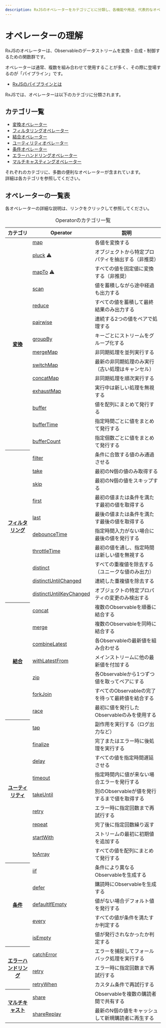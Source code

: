```yaml
---
description: RxJSのオペレーターをカテゴリごとに分類し、各機能や用途、代表的なオペレーターを網羅的に一覧形式で紹介します。
---
```


# オペレーターの理解

RxJSのオペレーターは、Observableのデータストリームを変換・合成・制御するための関数群です。

オペレーターは通常、複数を組み合わせて使用することが多く、その際に登場するのが「パイプライン」です。
- [RxJSのパイプラインとは](./pipeline.md)

RxJSでは、オペレーターは以下のカテゴリに分類されます。


## カテゴリ一覧

- [変換オペレーター](./transformation/)
- [フィルタリングオペレーター](./filtering/)
- [結合オペレーター](./combination/)
- [ユーティリティオペレーター](./utility/)
- [条件オペレーター](./conditional/)
- [エラーハンドリングオペレーター](../error-handling/strategies)
- [マルチキャスティングオペレーター](./multicasting/)

それぞれのカテゴリに、多数の便利なオペレーターが含まれています。  
詳細は各カテゴリを参照してください。


## オペレーターの一覧表

各オペレーターの詳細な説明は、リンクをクリックして参照してください。

<table style="overflow: visible;">
  <caption>
   Operatorのカテゴリ一覧
  </caption>
  <thead>
    <tr>
      <th scope="col">カテゴリ</th>
      <th scope="col">Operator</th>
      <th scope="col">説明</th>
    </tr>
  </thead>
  <tbody>
    <!-- 変換オペレーター -->
    <tr>
      <th scope="row" rowspan="14"><a href="./transformation/">変換</a></th>
      <td><a href="./transformation/map.html">map</a></td>
      <td>各値を変換する</td>
    </tr>
    <tr>
      <td><a href="./transformation/pluck.html">pluck</a> ⚠️</td>
      <td>オブジェクトから特定プロパティを抽出する（非推奨）</td>
    </tr>
    <tr>
      <td><a href="./transformation/mapTo.html">mapTo</a> ⚠️</td>
      <td>すべての値を固定値に変換する（非推奨）</td>
    </tr>
    <tr>
      <td><a href="./transformation/scan.html">scan</a></td>
      <td>値を蓄積しながら途中経過も出力する</td>
    </tr>
    <tr>
      <td><a href="./transformation/reduce.html">reduce</a></td>
      <td>すべての値を蓄積して最終結果のみ出力する</td>
    </tr>
    <tr>
      <td><a href="./transformation/pairwise.html">pairwise</a></td>
      <td>連続する2つの値をペアで処理する</td>
    </tr>
    <tr>
      <td><a href="./transformation/groupBy.html">groupBy</a></td>
      <td>キーごとにストリームをグループ化する</td>
    </tr>
    <tr>
      <td><a href="./transformation/mergeMap.html">mergeMap</a></td>
      <td>非同期処理を並列実行する</td>
    </tr>
    <tr>
      <td><a href="./transformation/switchMap.html">switchMap</a></td>
      <td>最新の非同期処理のみ実行（古い処理はキャンセル）</td>
    </tr>
    <tr>
      <td><a href="./transformation/concatMap.html">concatMap</a></td>
      <td>非同期処理を順次実行する</td>
    </tr>
    <tr>
      <td><a href="./transformation/exhaustMap.html">exhaustMap</a></td>
      <td>実行中は新しい処理を無視する</td>
    </tr>
    <tr>
      <td><a href="./transformation/buffer.html">buffer</a></td>
      <td>値を配列にまとめて発行する</td>
    </tr>
    <tr>
      <td><a href="./transformation/bufferTime.html">bufferTime</a></td>
      <td>指定時間ごとに値をまとめて発行する</td>
    </tr>
    <tr>
      <td><a href="./transformation/bufferCount.html">bufferCount</a></td>
      <td>指定個数ごとに値をまとめて発行する</td>
    </tr>
    <!-- フィルタリングオペレーター -->
    <tr>
      <th scope="row" rowspan="10"><a href="./filtering/">フィルタリング</a></th>
      <td><a href="./filtering/filter.html">filter</a></td>
      <td>条件に合致する値のみ通過させる</td>
    </tr>
    <tr>
      <td><a href="./filtering/take.html">take</a></td>
      <td>最初のN個の値のみ取得する</td>
    </tr>
    <tr>
      <td><a href="./filtering/skip.html">skip</a></td>
      <td>最初のN個の値をスキップする</td>
    </tr>
    <tr>
      <td><a href="./filtering/first.html">first</a></td>
      <td>最初の値または条件を満たす最初の値を取得する</td>
    </tr>
    <tr>
      <td><a href="./filtering/last.html">last</a></td>
      <td>最後の値または条件を満たす最後の値を取得する</td>
    </tr>
    <tr>
      <td><a href="./filtering/debounceTime.html">debounceTime</a></td>
      <td>指定時間入力がない場合に最後の値を発行する</td>
    </tr>
    <tr>
      <td><a href="./filtering/throttleTime.html">throttleTime</a></td>
      <td>最初の値を通し、指定時間は新しい値を無視する</td>
    </tr>
    <tr>
      <td><a href="./filtering/distinct.html">distinct</a></td>
      <td>すべての重複値を除去する（ユニークな値のみ出力）</td>
    </tr>
    <tr>
      <td><a href="./filtering/distinctUntilChanged.html">distinctUntilChanged</a></td>
      <td>連続した重複値を除去する</td>
    </tr>
    <tr>
      <td><a href="./filtering/distinctUntilKeyChanged.html">distinctUntilKeyChanged</a></td>
      <td>オブジェクトの特定プロパティの変更のみ検出する</td>
    </tr>
    <!-- 結合オペレーター -->
    <tr>
      <th scope="row" rowspan="7"><a href="./combination/">結合</a></th>
      <td><a href="./combination/concat.html">concat</a></td>
      <td>複数のObservableを順番に結合する</td>
    </tr>
    <tr>
      <td><a href="./combination/merge.html">merge</a></td>
      <td>複数のObservableを同時に結合する</td>
    </tr>
    <tr>
      <td><a href="./combination/combineLatest.html">combineLatest</a></td>
      <td>各Observableの最新値を組み合わせる</td>
    </tr>
    <tr>
      <td><a href="./combination/withLatestFrom.html">withLatestFrom</a></td>
      <td>メインストリームに他の最新値を付加する</td>
    </tr>
    <tr>
      <td><a href="./combination/zip.html">zip</a></td>
      <td>各Observableから1つずつ値を取ってペアにする</td>
    </tr>
    <tr>
      <td><a href="./combination/forkJoin.html">forkJoin</a></td>
      <td>すべてのObservableの完了を待って最終値を結合する</td>
    </tr>
    <tr>
      <td><a href="./combination/race.html">race</a></td>
      <td>最初に値を発行したObservableのみを使用する</td>
    </tr>
    <!-- ユーティリティオペレーター -->
    <tr>
      <th scope="row" rowspan="9"><a href="./utility/">ユーティリティ</a></th>
      <td><a href="./utility/tap.html">tap</a></td>
      <td>副作用を実行する（ログ出力など）</td>
    </tr>
    <tr>
      <td><a href="./utility/finalize.html">finalize</a></td>
      <td>完了またはエラー時に後処理を実行する</td>
    </tr>
    <tr>
      <td><a href="./utility/delay.html">delay</a></td>
      <td>すべての値を指定時間遅延させる</td>
    </tr>
    <tr>
      <td><a href="./utility/timeout.html">timeout</a></td>
      <td>指定時間内に値が来ない場合エラーを発行する</td>
    </tr>
    <tr>
      <td><a href="./utility/takeUntil.html">takeUntil</a></td>
      <td>別のObservableが値を発行するまで値を取得する</td>
    </tr>
    <tr>
      <td><a href="./utility/retry.html">retry</a></td>
      <td>エラー時に指定回数まで再試行する</td>
    </tr>
    <tr>
      <td><a href="./utility/repeat.html">repeat</a></td>
      <td>完了後に指定回数繰り返す</td>
    </tr>
    <tr>
      <td><a href="./utility/startWith.html">startWith</a></td>
      <td>ストリームの最初に初期値を追加する</td>
    </tr>
    <tr>
      <td><a href="./utility/toArray.html">toArray</a></td>
      <td>すべての値を配列にまとめて発行する</td>
    </tr>
    <!-- 条件オペレーター -->
    <tr>
      <th scope="row" rowspan="5"><a href="./conditional/">条件</a></th>
      <td><a href="./conditional/iif.html">iif</a></td>
      <td>条件により異なるObservableを生成する</td>
    </tr>
    <tr>
      <td><a href="./conditional/defer.html">defer</a></td>
      <td>購読時にObservableを生成する</td>
    </tr>
    <tr>
      <td><a href="./conditional/defaultIfEmpty.html">defaultIfEmpty</a></td>
      <td>値がない場合デフォルト値を発行する</td>
    </tr>
    <tr>
      <td><a href="./conditional/every.html">every</a></td>
      <td>すべての値が条件を満たすか判定する</td>
    </tr>
    <tr>
      <td><a href="./conditional/isEmpty.html">isEmpty</a></td>
      <td>値が発行されなかったか判定する</td>
    </tr>
    <!-- エラーハンドリング -->
    <tr>
      <th scope="row" rowspan="3"><a href="../error-handling/strategies.html">エラーハンドリング</a></th>
      <td><a href="../error-handling/retry-catch.html">catchError</a></td>
      <td>エラーを捕捉してフォールバック処理を実行する</td>
    </tr>
    <tr>
      <td><a href="../error-handling/retry-catch.html">retry</a></td>
      <td>エラー時に指定回数まで再試行する</td>
    </tr>
    <tr>
      <td><a href="../error-handling/retry-catch.html">retryWhen</a></td>
      <td>カスタム条件で再試行する</td>
    </tr>
    <!-- マルチキャスト -->
    <tr>
      <th scope="row" rowspan="2"><a href="./multicasting/">マルチキャスト</a></th>
      <td><a href="./multicasting/share.html">share</a></td>
      <td>Observableを複数の購読者間で共有する</td>
    </tr>
    <tr>
      <td><a href="./multicasting/shareReplay.html">shareReplay</a></td>
      <td>最新のN個の値をキャッシュして新規購読者に再生する</td>
    </tr>
  </tbody>
</table>
